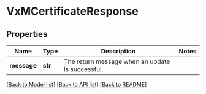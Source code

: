 # VxMCertificateResponse

## Properties
Name | Type | Description | Notes
------------ | ------------- | ------------- | -------------
**message** | **str** | The return message when an update is successful. | 

[[Back to Model list]](../README.md#documentation-for-models) [[Back to API list]](../README.md#documentation-for-api-endpoints) [[Back to README]](../README.md)

